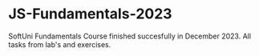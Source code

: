 # JS-Fundamentals-2023
SoftUni Fundamentals Course finished succesfully in December 2023. All tasks from lab's and exercises.
